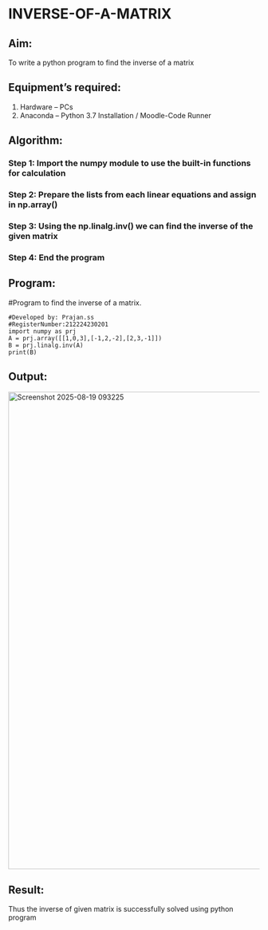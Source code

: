 # INVERSE-OF-A-MATRIX
## Aim:
To write a python program to find the inverse of a matrix
## Equipment’s required:
1. 	Hardware – PCs
2. 	Anaconda – Python 3.7 Installation / Moodle-Code Runner
## Algorithm:
### Step 1: Import the numpy module to use the built-in functions for calculation
### Step 2: Prepare the lists from each linear equations and assign in np.array()
### Step 3: Using the np.linalg.inv() we can find the inverse of the given matrix
### Step 4: End the program
## Program:
#Program to find the inverse of a matrix.
```
#Developed by: Prajan.ss
#RegisterNumber:212224230201
import numpy as prj
A = prj.array([[1,0,3],[-1,2,-2],[2,3,-1]])
B = prj.linalg.inv(A)
print(B)
```
## Output:
<img width="1394" height="956" alt="Screenshot 2025-08-19 093225" src="https://github.com/user-attachments/assets/45caf921-a6ff-48bf-8596-a4a288539f9a" />

## Result:
Thus the inverse of given matrix is successfully solved using python program

